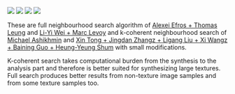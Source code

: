 ![](http://i.imgur.com/mHWYFXt.png)
![](http://i.imgur.com/UJnnryW.png)
![](http://i.imgur.com/Z5xAgX0.png)
![](http://i.imgur.com/7O1zU4R.png)

These are full neighbourhood search algorithm of [Alexei Efros + Thomas Leung](https://www.eecs.berkeley.edu/Research/Projects/CS/vision/papers/efros-iccv99.pdf) and [Li-Yi Wei + Marc Levoy](https://graphics.stanford.edu/papers/texture-synthesis-sig00/texture.pdf) and k-coherent neighbourhood search of [Michael Ashikhmin](http://www.cs.princeton.edu/courses/archive/fall10/cos526/papers/ashikhmin01a.pdf) and [Xin Tong + Jingdan Zhangz + Ligang Liu + Xi Wangz + Baining Guo + Heung-Yeung Shum](http://research.microsoft.com/pubs/65191/btfsynthesis.pdf) with small modifications.

K-coherent search takes computational burden from the synthesis to the analysis part and therefore is better suited for synthesizing large textures. Full search produces better results from non-texture image samples and from some texture samples too.